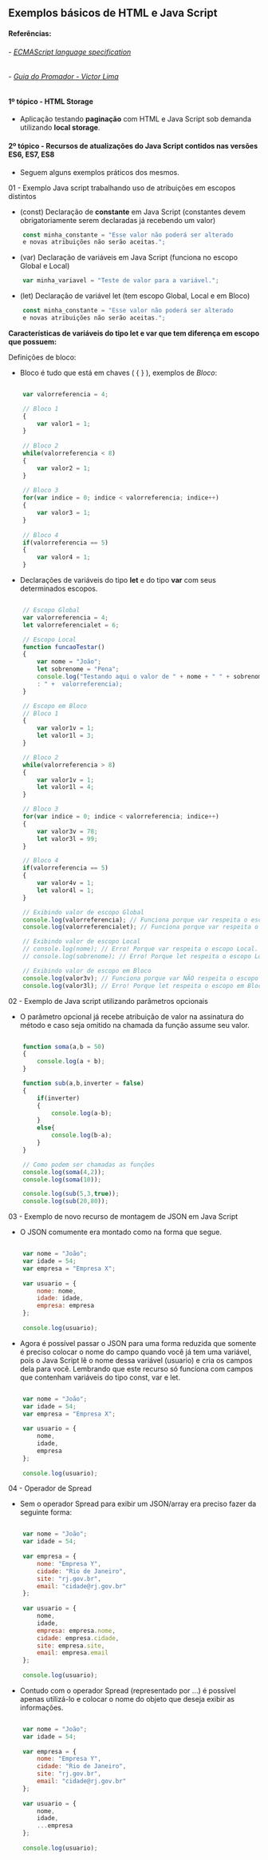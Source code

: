 ## Exemplos básicos de HTML e Java Script

#### Referências: 

###### - [ECMAScript language specification](https://www.ecma-international.org)<br/>

###### - [Guia do Promador - Victor Lima](https://guiadoprogramador.com)<br/>

#### 1º tópico - HTML Storage
- Aplicação testando **paginação** com HTML e Java Script sob demanda utilizando **local storage**.

#### 2º tópico - Recursos de atualizações do Java Script contidos nas versões ES6, ES7, ES8
- Seguem alguns exemplos práticos dos mesmos.

01 - Exemplo Java script trabalhando uso de atribuições em escopos distintos

- (const) Declaração de **constante** em Java Script (constantes devem obrigatoriamente serem declaradas já recebendo um valor)
```javascript
	const minha_constante = "Esse valor não poderá ser alterado 
	e novas atribuições não serão aceitas.";
```

- (var) Declaração de variáveis em Java Script (funciona no escopo Global e Local)
```javascript
	var minha_variavel = "Teste de valor para a variável.";
```

- (let) Declaração de variável let (tem escopo Global, Local e em Bloco)
```javascript
	const minha_constante = "Esse valor não poderá ser alterado 
	e novas atribuições não serão aceitas.";
```

**Características de variáveis do tipo **let** e **var** que tem diferença em escopo que possuem:**

Definições de bloco:

- Bloco é tudo que está em chaves ( { } ), exemplos de *Bloco*:
```javascript

	var valorreferencia = 4;

	// Bloco 1
	{
		var valor1 = 1;
	}
	
	// Bloco 2	
	while(valorreferencia < 8)
	{
		var valor2 = 1;
	}
	
	// Bloco 3	
	for(var indice = 0; indice < valorreferencia; indice++)
	{
		var valor3 = 1;
	}
	
	// Bloco 4
	if(valorreferencia == 5)
	{
		var valor4 = 1;
	}
```

- Declarações de variáveis do tipo **let** e do tipo **var** com seus determinados escopos.
```javascript

	// Escopo Global
	var valorreferencia = 4; 
	let valorreferencialet = 6;

	// Escopo Local
	function funcaoTestar()
	{
		var nome = "João";
		let sobrenome = "Pena";
		console.log("Testando aqui o valor de " + nome + " " + sobrenome + "
		: " +  valorreferencia);
	}

	// Escopo em Bloco
	// Bloco 1
	{
		var valor1v = 1;
		let valor1l = 3;
	}

	// Bloco 2	
	while(valorreferencia > 8)
	{
		var valor1v = 1;
		let valor1l = 4;
	}

	// Bloco 3	
	for(var indice = 0; indice < valorreferencia; indice++)
	{
		var valor3v = 78;
		let valor3l = 99;
	}

	// Bloco 4
	if(valorreferencia == 5)
	{
		var valor4v = 1;
		let valor4l = 1;
	}

	// Exibindo valor de escopo Global
	console.log(valorreferencia); // Funciona porque var respeita o escopo Global.
	console.log(valorreferencialet); // Funciona porque var respeita o escopo Global.

	// Exibindo valor de escopo Local
	// console.log(nome); // Erro! Porque var respeita o escopo Local.
	// console.log(sobrenome); // Erro! Porque let respeita o escopo Local.

	// Exibindo valor de escopo em Bloco
	console.log(valor3v); // Funciona porque var NÃO respeita o escopo em Bloco!
	console.log(valor3l); // Erro! Porque let respeita o escopo em Bloco!	
```

02 - Exemplo de Java script utilizando parâmetros opcionais

- O parâmetro opcional já recebe atribuição de valor na assinatura do método e caso seja omitido na chamada da função assume seu valor.
```javascript

	function soma(a,b = 50)
	{        
		console.log(a + b);
	}

	function sub(a,b,inverter = false)
	{
		if(inverter)
		{
			console.log(a-b);
		}
		else{
			console.log(b-a);
		}
	}

	// Como podem ser chamadas as funções 
	console.log(soma(4,2));
	console.log(soma(10));

	console.log(sub(5,3,true));
	console.log(sub(20,80));
```

03 - Exemplo de novo recurso de montagem de JSON em Java Script

- O JSON comumente era montado como na forma que segue.
```javascript

	var nome = "João";
	var idade = 54;
	var empresa = "Empresa X";
	
	var usuario = {
		nome: nome,
		idade: idade,
		empresa: empresa
	};
	
	console.log(usuario);
```
- Agora é possível passar o JSON para uma forma reduzida que somente é preciso colocar o nome do campo quando você já tem uma variável, pois o Java Script lê o nome dessa variável (usuario) e cria os campos dela para você. Lembrando que este recurso só funciona com campos que contenham variáveis do tipo const, var e let.
```javascript

	var nome = "João";
	var idade = 54;
	var empresa = "Empresa X";
	
	var usuario = {
		nome,
		idade,
		empresa
	};
	
	console.log(usuario);
```

04 - Operador de Spread

- Sem o operador Spread para exibir um JSON/array era preciso fazer da seguinte forma:
```javascript

	var nome = "João";
	var idade = 54;
	
	var empresa = {
		nome: "Empresa Y",
		cidade: "Rio de Janeiro",
		site: "rj.gov.br",
		email: "cidade@rj.gov.br"
	};
	
	var usuario = {
		nome,
		idade,
		empresa: empresa.nome,
		cidade: empresa.cidade,
		site: empresa.site,
		email: empresa.email
	};
	
	console.log(usuario);
```	
	
- Contudo com o operador Spread (representado por ...) é possível apenas utilizá-lo e colocar o nome do objeto que deseja exibir as informações.
```javascript

	var nome = "João";
	var idade = 54;
	
	var empresa = {
		nome: "Empresa Y",
		cidade: "Rio de Janeiro",
		site: "rj.gov.br",
		email: "cidade@rj.gov.br"
	};
	
	var usuario = {
		nome,
		idade,
		...empresa
	};
	
	console.log(usuario);
```	
